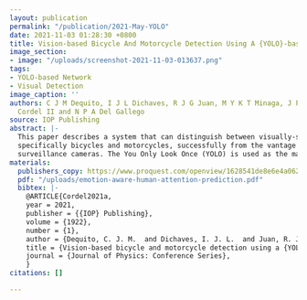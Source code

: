 ```yaml
---
layout: publication
permalink: "/publication/2021-May-YOLO"
date: 2021-11-03 01:28:30 +0800
title: Vision-based Bicycle And Motorcycle Detection Using A {YOLO}-based Network
image_section:
- image: "/uploads/screenshot-2021-11-03-013637.png"
tags:
- YOLO-based Network
- Visual Detection
image_caption: ''
authors: C J M Dequito, I J L Dichaves, R J G Juan, M Y K T Minaga, J P Ilao, M O
  Cordel II and N P A Del Gallego
source: IOP Publishing
abstract: |-
  This paper describes a system that can distinguish between visually-similar objects,
  specifically bicycles and motorcycles, successfully from the vantage point of traffic
  surveillance cameras. The You Only Look Once (YOLO) is used as the main framework in this research due to its speed performance among various machine learning models and methods evaluated. We built a dataset consisting of motorcycle and bicycle images from different CCTV footage for this project. CCTV footage may vary on the angle of view from the object, image resolution, and ambient environment settings. Using this dataset, we trained YOLOv3-based models, and their performances were compared to the vanilla version of YOLOv3 and other pre-trained models. Four (4) models were trained and compared; the best-performing model is shown to be associated with a dataset with properly labeled data (i.e., marking every instance of the object of interest) and having the most number of instances in the training and testing set.
materials:
  publishers_copy: https://www.proquest.com/openview/1628541de8e6e4a062ee3788a0fdb026/1?pq-origsite=gscholar&cbl=4998668
  pdf: "/uploads/emotion-aware-human-attention-prediction.pdf"
  bibtex: |-
    @ARTICLE{Cordel2021a,
    year = 2021,
    publisher = {{IOP} Publishing},
    volume = {1922},
    number = {1},
    author = {Dequito, C. J. M.  and Dichaves, I. J. L.  and Juan, R. J. G. and Miyanaga, M. Y. K. T. and Ilao, J. P. and Cordel, M. O. and Del Gallego, N. P. A.},
    title = {Vision-based bicycle and motorcycle detection using a {YOLO}-based Network},
    journal = {Journal of Physics: Conference Series},
    }
citations: []

---
```

